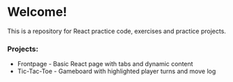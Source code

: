 # Welcome!

This is a repository for React practice code, exercises and practice projects.

### Projects:
* Frontpage - Basic React page with tabs and dynamic content
* Tic-Tac-Toe - Gameboard with highlighted player turns and move log
